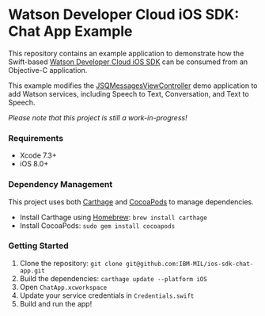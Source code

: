 # Watson Developer Cloud iOS SDK: Chat App Example

This repository contains an example application to demonstrate how the Swift-based [Watson Developer Cloud iOS SDK](https://github.com/watson-developer-cloud/ios-sdk) can be consumed from an Objective-C application.

This example modifies the [JSQMessagesViewController](https://github.com/jessesquires/JSQMessagesViewController) demo application to add Watson services, including Speech to Text, Conversation, and Text to Speech.

_Please note that this project is still a work-in-progress!_

### Requirements

- Xcode 7.3+
- iOS 8.0+

### Dependency Management

This project uses both [Carthage](https://github.com/Carthage/Carthage) and [CocoaPods](https://cocoapods.org/) to manage dependencies.

- Install Carthage using [Homebrew](http://brew.sh/): `brew install carthage`
- Install CocoaPods: `sudo gem install cocoapods`

### Getting Started

1. Clone the repository: `git clone git@github.com:IBM-MIL/ios-sdk-chat-app.git`
2. Build the dependencies: `carthage update --platform iOS`
3. Open `ChatApp.xcworkspace`
4. Update your service credentials in `Credentials.swift`
5. Build and run the app!